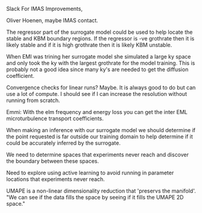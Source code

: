 Slack For IMAS Improvements, 

Oliver Hoenen, maybe IMAS contact.

The regressor part of the surrogate model could be used to help locate the stable and KBM boundary regions. If the regressor is -ve grothrate then it is likely stable and if it is high grothrate then it is likely KBM unstable. 

When EMI was trining her surrogate model she simulated a large ky space and only took the ky with the largest grothrate for the model training. This is probably not a good idea since many ky's are needed to get the diffusion coefficient. 

Convergence checks for linear runs? Maybe. It is always good to do but can use a lot of compute. I should see if I can increase the resolution without running from scratch. 

Emmi: With the elm frequency and energy loss you can get the inter EML microturbulence transport coefficients. 

When making an inference with our surrogate model we should determine if the point requested is far outside our training domain to help determine if it could be accurately inferred by the surrogate.

We need to determine spaces that experiments never reach and discover the boundary between these spaces. 

Need to explore using active learning to avoid running in parameter locations that experiments never reach. 

UMAPE is a non-linear dimensionality reduction that 'preservs the manifold'. "We can see if the data fills the space by seeing if it fills the UMAPE 2D space."







